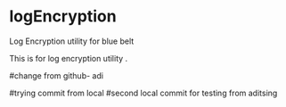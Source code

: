 # logEncryption
Log Encryption utility for blue belt

This is for log encryption utility .

#change from github- adi

#trying commit from local
#second local commit for testing from aditsing

